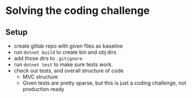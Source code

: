 # Solving the coding challenge

## Setup
* create gitlab repo with given files as baseline
* run `dotnet build` to create bin and obj dirs
* add those dirs to `.gitignore`
* run `dotnet test` to make sure tests work.
* check out tests, and overall structure of code
   * MVC structure
   * Given tests are pretty sparse, but this is just a coding challenge, not production ready